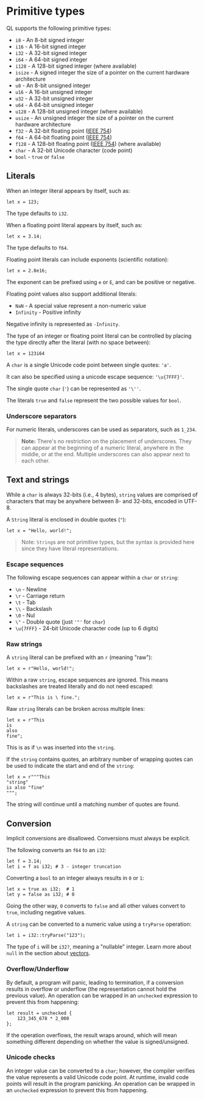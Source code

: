 # Primitive types
QL supports the following primitive types:
* `i8` - An 8-bit signed integer
* `i16` - A 16-bit signed integer
* `i32` - A 32-bit signed integer
* `i64` - A 64-bit signed integer
* `i128` - A 128-bit signed integer (where available)
* `isize` - A signed integer the size of a pointer on the current hardware architecture
* `u8` - An 8-bit unsigned integer
* `u16` - A 16-bit unsigned integer
* `u32` - A 32-bit unsigned integer
* `u64` - A 64-bit unsigned integer
* `u128` - A 128-bit unsigned integer (where available)
* `usize` - An unsigned integer the size of a pointer on the current hardware architecture
* `f32` - A 32-bit floating point ([IEEE 754](https://en.wikipedia.org/wiki/IEEE_754))
* `f64` - A 64-bit floating point ([IEEE 754](https://en.wikipedia.org/wiki/IEEE_754))
* `f128` - A 128-bit floating point ([IEEE 754](https://en.wikipedia.org/wiki/IEEE_754)) (where available)
* `char` - A 32-bit Unicode character (code point)
* `bool` - `true` or `false`

## Literals
When an integer literal appears by itself, such as:
```
let x = 123;
```
The type defaults to `i32`.

When a floating point literal appears by itself, such as:
```
let x = 3.14;
```
The type defaults to `f64`.

Floating point literals can include exponents (scientific notation):
```
let x = 2.8e16;
```

The exponent can be prefixed using `e` or `E`, and can be positive or negative.

Floating point values also support additional literals:
* `NaN` - A special value represent a non-numeric value
* `Infinity` - Positive infinity

Negative infinity is represented as `-Infinity`.

The type of an integer or floating point literal can be controlled by placing the type directly after the literal (with no space between):
```
let x = 123i64
```

A `char` is a single Unicode code point between single quotes: `'a'`.

It can also be specified using a unicode escape sequence: `'\u{7FFF}'`.

The single quote `char` (`'`) can be represented as `'\''`.

The literals `true` and `false` represent the two possible values for `bool`.

### Underscore separators
For numeric literals, underscores can be used as separators, such as `1_234`.

> **Note:** There's no restriction on the placement of underscores. They can appear at the beginning of a numeric literal, anywhere in the middle, or at the end. Multiple underscores can also appear next to each other.

## Text and strings
While a `char` is always 32-bits (i.e., 4 bytes), `string` values are comprised of characters that may be anywhere between 8- and 32-bits, encoded in UTF-8.

A `String` literal is enclosed in double quotes (`"`):
```
let x = "Hello, world!";
```

> Note: `String`s are not primitive types, but the syntax is provided here since they have literal representations. 

### Escape sequences
The following escape sequences can appear within a `char` or `string`:
* `\n` - Newline
* `\r` - Carriage return
* `\t` - Tab
* `\\` - Backslash
* `\0` - Nul
* `\"` - Double quote (just `'"'` for `char`)
* `\u{7FFF}` - 24-bit Unicode character code (up to 6 digits)

### Raw strings
A `string` literal can be prefixed with an `r` (meaning "raw"):
```
let x = r"Hello, world!";
```

Within a raw `string`, escape sequences are ignored. This means backslashes are treated literally and do not need escaped:
```
let x = r"This is \ fine.";
```

Raw `string` literals can be broken across multiple lines:
```
let x = r"This
is
also
fine";
```

This is as if `\n` was inserted into the `string`.

If the `string` contains quotes, an arbitrary number of wrapping quotes can be used to indicate the start and end of the `string`:
```
let x = r"""This
"string"
is also "fine"
""";
```

The string will continue until a matching number of quotes are found.

## Conversion
Implicit conversions are disallowed. Conversions must always be explicit. 

The following converts an `f64` to an `i32`:
```
let f = 3.14;
let i = f as i32; # 3 - integer truncation
```

Converting a `bool` to an integer always results in `0` or `1`:
```
let x = true as i32;  # 1
let y = false as i32; # 0
```

Going the other way, `0` converts to `false` and all other values convert to `true`, including negative values.

A `string` can be converted to a numeric value using a `tryParse` operation:
```
let i = i32::tryParse("123");
```

The type of `i` will be `i32?`, meaning a "nullable" integer. Learn more about `null` in the section about [vectors](./collections.md).

### Overflow/Underflow
By default, a program will panic, leading to termination, if a conversion results in overflow or underflow (the representation cannot hold the previous value). An operation can be wrapped in an `unchecked` expression to prevent this from happening:
```
let result = unchecked {
    123_345_678 * 2_000
};
```

If the operation overflows, the result wraps around, which will mean something different depending on whether the value is signed/unsigned.

### Unicode checks
An integer value can be converted to a `char`; however, the compiler verifies the value represents a valid Unicode code point. At runtime, invalid code points will result in the program panicking. An operation can be wrapped in an `unchecked` expression to prevent this from happening.